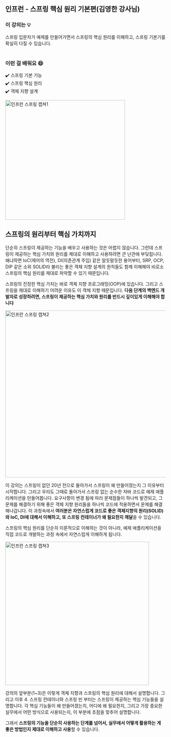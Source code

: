 ## 인프런 - 스프링 핵심 원리 기본편(김영한 강사님)  

### 이 강의는 :bulb:  
스프링 입문자가 예제를 만들어가면서 스프링의 핵심 원리를 이해하고, 스프링 기본기를 확실히 다질 수 있습니다.  
<br>


### 이런 걸 배워요 :smile:  
:heavy_check_mark: 스프링 기본 기능  
:heavy_check_mark: 스프링 핵심 원리  
:heavy_check_mark: 객체 지향 설계  

<img width="376" alt="인프런 스프링 캡쳐1" src="https://user-images.githubusercontent.com/50076031/97306342-b4612a00-18a1-11eb-9507-58f3e8da25fd.PNG">


## 스프링의 원리부터 핵심 가치까지
단순히 스프링이 제공하는 기능을 배우고 사용하는 것은 어렵지 않습니다. 그런데 스프링이 제공하는 핵심 가치와 원리를 제대로 이해하고 사용하려면 큰 난관에 부딪힙니다. 왜냐하면 IoC(제어의 역전), DI(의존관계 주입) 같은 알듯말듯한 용어부터, SRP, OCP, DIP 같은 소위 SOLID라 불리는 좋은 객체 지향 설계의 원칙들도 함께 이해해야 비로소 스프링의 핵심 원리를 제대로 파악할 수 있기 때문입니다. 

스프링의 진정한 핵심 가치는 바로 객체 지향 프로그래밍(OOP)에 있습니다. 그리고 스프링을 제대로 이해하기 어려운 이유도 이 객체 지향 때문입니다. **다음 단계의 백엔드 개발자로 성장하려면, 스프링이 제공하는 핵심 가치와 원리를 반드시 깊이있게 이해해야 합니다**

<img width="525" alt="인프런 스프링 캡쳐2" src="https://user-images.githubusercontent.com/50076031/97306414-cb078100-18a1-11eb-94b1-5fdffc4a30da.PNG">  

이 강의는 스프링이 없던 20년 전으로 돌아가서 스프링이 왜 만들어졌는지 그 이유부터 시작합니다. 그리고 우리도 그때로 돌아가서 스프링 없는 순수한 자바 코드로 예제 애플리케이션을 만들어봅니다. 요구사항이 변경 됨에 따라 문제점들이 하나씩 발견되고, 그 문제를 해결하기 위해 좋은 객체 지향 원리들을 하나씩 코드에 적용하면서 문제를 해결해나갑니다. 이 과정속에서 **여러분은 자연스럽게 코드로 좋은 객체지향의 원리(SOLID)와 IoC, DI에 대해서 이해하고, 또 스프링 컨테이너가 왜 필요한지 깨달**을 수 있습니다.

스프링의 핵심 원리를 단순히 이론적으로 이해하는 것이 아니라, 예제 애플리케이션을 직접 코드로 개발하는 과정 속에서 자연스럽게 이해하게 됩니다.

<img width="451" alt="인프런 스프링 캡쳐3" src="https://user-images.githubusercontent.com/50076031/97989460-e7ffff00-1e21-11eb-8df7-7c092c1fc65e.PNG">

강의의 앞부분(1~3)은 이렇게 객체 지향과 스프링의 핵심 원리에 대해서 설명합니다. 그리고 이후 4. 스프링 컨테이너와 스프링 빈 부터는 스프링이 제공하는 핵심 기능들을 설명합니다. 각 핵심 기능들이 왜 만들어졌는지, 어디에 왜 필요한지, 그리고 가장 중요한 실무에서 어떤 방식으로 사용되는지, 이 부분에 초점을 맞추어 설명합니다.

그래서 **스프링의 기능을 단순히 사용하는 단계를 넘어서, 실무에서 어떻게 활용하는 게 좋은 방법인지 제대로 이해하고 사용**할 수 있습니다.




